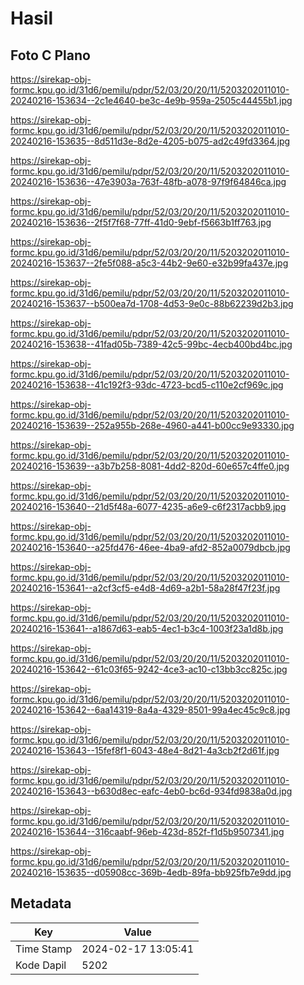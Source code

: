 # Hasil

## Foto C Plano

https://sirekap-obj-formc.kpu.go.id/31d6/pemilu/pdpr/52/03/20/20/11/5203202011010-20240216-153634--2c1e4640-be3c-4e9b-959a-2505c44455b1.jpg

https://sirekap-obj-formc.kpu.go.id/31d6/pemilu/pdpr/52/03/20/20/11/5203202011010-20240216-153635--8d511d3e-8d2e-4205-b075-ad2c49fd3364.jpg

https://sirekap-obj-formc.kpu.go.id/31d6/pemilu/pdpr/52/03/20/20/11/5203202011010-20240216-153636--47e3903a-763f-48fb-a078-97f9f64846ca.jpg

https://sirekap-obj-formc.kpu.go.id/31d6/pemilu/pdpr/52/03/20/20/11/5203202011010-20240216-153636--2f5f7f68-77ff-41d0-9ebf-f5663b1ff763.jpg

https://sirekap-obj-formc.kpu.go.id/31d6/pemilu/pdpr/52/03/20/20/11/5203202011010-20240216-153637--2fe5f088-a5c3-44b2-9e60-e32b99fa437e.jpg

https://sirekap-obj-formc.kpu.go.id/31d6/pemilu/pdpr/52/03/20/20/11/5203202011010-20240216-153637--b500ea7d-1708-4d53-9e0c-88b62239d2b3.jpg

https://sirekap-obj-formc.kpu.go.id/31d6/pemilu/pdpr/52/03/20/20/11/5203202011010-20240216-153638--41fad05b-7389-42c5-99bc-4ecb400bd4bc.jpg

https://sirekap-obj-formc.kpu.go.id/31d6/pemilu/pdpr/52/03/20/20/11/5203202011010-20240216-153638--41c192f3-93dc-4723-bcd5-c110e2cf969c.jpg

https://sirekap-obj-formc.kpu.go.id/31d6/pemilu/pdpr/52/03/20/20/11/5203202011010-20240216-153639--252a955b-268e-4960-a441-b00cc9e93330.jpg

https://sirekap-obj-formc.kpu.go.id/31d6/pemilu/pdpr/52/03/20/20/11/5203202011010-20240216-153639--a3b7b258-8081-4dd2-820d-60e657c4ffe0.jpg

https://sirekap-obj-formc.kpu.go.id/31d6/pemilu/pdpr/52/03/20/20/11/5203202011010-20240216-153640--21d5f48a-6077-4235-a6e9-c6f2317acbb9.jpg

https://sirekap-obj-formc.kpu.go.id/31d6/pemilu/pdpr/52/03/20/20/11/5203202011010-20240216-153640--a25fd476-46ee-4ba9-afd2-852a0079dbcb.jpg

https://sirekap-obj-formc.kpu.go.id/31d6/pemilu/pdpr/52/03/20/20/11/5203202011010-20240216-153641--a2cf3cf5-e4d8-4d69-a2b1-58a28f47f23f.jpg

https://sirekap-obj-formc.kpu.go.id/31d6/pemilu/pdpr/52/03/20/20/11/5203202011010-20240216-153641--a1867d63-eab5-4ec1-b3c4-1003f23a1d8b.jpg

https://sirekap-obj-formc.kpu.go.id/31d6/pemilu/pdpr/52/03/20/20/11/5203202011010-20240216-153642--61c03f65-9242-4ce3-ac10-c13bb3cc825c.jpg

https://sirekap-obj-formc.kpu.go.id/31d6/pemilu/pdpr/52/03/20/20/11/5203202011010-20240216-153642--6aa14319-8a4a-4329-8501-99a4ec45c9c8.jpg

https://sirekap-obj-formc.kpu.go.id/31d6/pemilu/pdpr/52/03/20/20/11/5203202011010-20240216-153643--15fef8f1-6043-48e4-8d21-4a3cb2f2d61f.jpg

https://sirekap-obj-formc.kpu.go.id/31d6/pemilu/pdpr/52/03/20/20/11/5203202011010-20240216-153643--b630d8ec-eafc-4eb0-bc6d-934fd9838a0d.jpg

https://sirekap-obj-formc.kpu.go.id/31d6/pemilu/pdpr/52/03/20/20/11/5203202011010-20240216-153644--316caabf-96eb-423d-852f-f1d5b9507341.jpg

https://sirekap-obj-formc.kpu.go.id/31d6/pemilu/pdpr/52/03/20/20/11/5203202011010-20240216-153635--d05908cc-369b-4edb-89fa-bb925fb7e9dd.jpg


## Metadata

| Key        | Value               |
| ---------- | ------------------- |
| Time Stamp | 2024-02-17 13:05:41 |
| Kode Dapil | 5202                |



